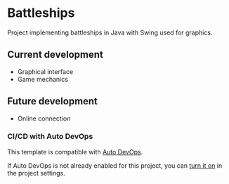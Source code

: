 # Battleships

Project implementing battleships in Java with Swing used for graphics.

## Current development
- Graphical interface
- Game mechanics

## Future development
- Online connection

### CI/CD with Auto DevOps

This template is compatible with [Auto DevOps](https://docs.gitlab.com/ee/topics/autodevops/).

If Auto DevOps is not already enabled for this project, you can [turn it on](https://docs.gitlab.com/ee/topics/autodevops/#enabling-auto-devops) in the project settings.